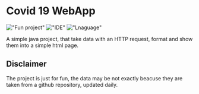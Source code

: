 # Covid 19 WebApp

!["Fun project"](https://img.shields.io/badge/PROJECT%20TYPE-FUN-yellow?style=for-the-badge)
!["IDE"](https://img.shields.io/badge/IDE-VS%20CODE-blue?style=for-the-badge)
!["Lnaguage"](https://img.shields.io/badge/LANGUAGE-JAVA-orange?style=for-the-badge)

A simple java project, that take data with an HTTP request, format and show them into a simple html page.

## Disclaimer 

The project is just for fun, the data may be not exactly beacuse they are taken from a github repository, updated daily.

